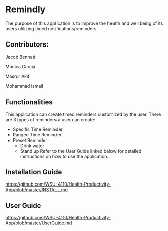 # Remindly
The purpose of this application is to improve the health and well being of its users utilizing timed notifications/reminders.

## Contributors:
Jacob Bennett

Monica Garcia

Masrur Akif

Mohammad Ismail

## Functionalities
This application can create timed reminders customized by the user.
There are 3 types of reminders a user can create:
  - Specific Time Reminder
  - Ranged Time Reminder
  - Preset Reminder
    - Drink water
    - Stand up
Refer to the User Guide linked below for detailed instructions on how to use the application.

## Installation Guide
https://github.com/WSU-4110/Health-Productivity-App/blob/master/INSTALL.md

## User Guide
https://github.com/WSU-4110/Health-Productivity-App/blob/master/UserGuide.md
